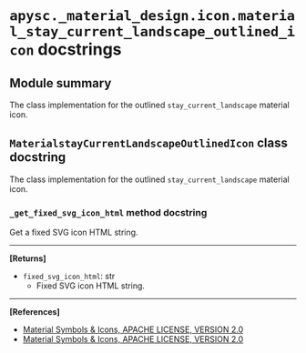 # `apysc._material_design.icon.material_stay_current_landscape_outlined_icon` docstrings

## Module summary

The class implementation for the outlined `stay_current_landscape` material icon.

## `MaterialstayCurrentLandscapeOutlinedIcon` class docstring

The class implementation for the outlined `stay_current_landscape` material icon.

### `_get_fixed_svg_icon_html` method docstring

Get a fixed SVG icon HTML string.<hr>

**[Returns]**

- `fixed_svg_icon_html`: str
  - Fixed SVG icon HTML string.

<hr>

**[References]**

- [Material Symbols & Icons, APACHE LICENSE, VERSION 2.0](https://fonts.google.com/icons?icon.size=24&icon.color=%23e8eaed)
- [Material Symbols & Icons, APACHE LICENSE, VERSION 2.0](https://www.apache.org/licenses/LICENSE-2.0.html)